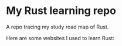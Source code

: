 # My Rust learning repo

A repo tracing my study road map of Rust.

Here are some websites I used to learn Rust:

[Rust程序设计语言]: https://kaisery.github.io/trpl-zh-cn/title-page.html

[Rust语言圣经]: https://course.rs/about-book.html